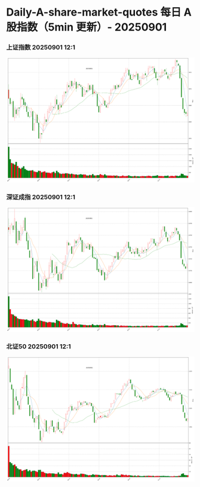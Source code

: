 
# Daily-A-share-market-quotes 每日 A 股指数（5min 更新）- 20250901

### 上证指数 20250901 12:1
![](./fig/2025/9/20250901-sh000001.png)

### 深证成指 20250901 12:1
![](./fig/2025/9/20250901-sz399001.png)

### 北证50 20250901 12:1
![](./fig/2025/9/20250901-bj899050.png)
